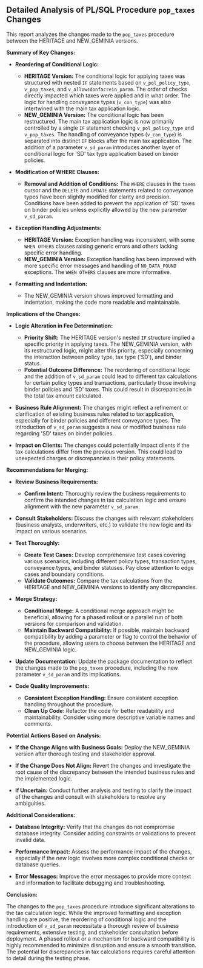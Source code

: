 ## Detailed Analysis of PL/SQL Procedure `pop_taxes` Changes

This report analyzes the changes made to the `pop_taxes` procedure between the HERITAGE and NEW_GEMINIA versions.

**Summary of Key Changes:**

- **Reordering of Conditional Logic:**
    - **HERITAGE Version:** The conditional logic for applying taxes was structured with nested `IF` statements based on `v_pol_policy_type`, `v_pop_taxes`, and `v_allowsdonfacrein_param`.  The order of checks directly impacted which taxes were applied and in what order.  The logic for handling conveyance types (`v_con_type`) was also intertwined with the main tax application logic.
    - **NEW_GEMINIA Version:** The conditional logic has been restructured. The main tax application logic is now primarily controlled by a single `IF` statement checking `v_pol_policy_type` and `v_pop_taxes`.  The handling of conveyance types (`v_con_type`) is separated into distinct `IF` blocks after the main tax application.  The addition of a parameter `v_sd_param` introduces another layer of conditional logic for 'SD' tax type application based on binder policies.

- **Modification of WHERE Clauses:**
    - **Removal and Addition of Conditions:** The `WHERE` clauses in the `taxes` cursor and the `DELETE` and `UPDATE` statements related to conveyance types have been slightly modified for clarity and precision.  Conditions have been added to prevent the application of 'SD' taxes on binder policies unless explicitly allowed by the new parameter `v_sd_param`.

- **Exception Handling Adjustments:**
    - **HERITAGE Version:** Exception handling was inconsistent, with some `WHEN OTHERS` clauses raising generic errors and others lacking specific error handling.
    - **NEW_GEMINIA Version:** Exception handling has been improved with more specific error messages and handling of `NO_DATA_FOUND` exceptions.  The `WHEN OTHERS` clauses are more informative.

- **Formatting and Indentation:**
    - The NEW_GEMINIA version shows improved formatting and indentation, making the code more readable and maintainable.


**Implications of the Changes:**

- **Logic Alteration in Fee Determination:**
    - **Priority Shift:** The HERITAGE version's nested `IF` structure implied a specific priority in applying taxes. The NEW_GEMINIA version, with its restructured logic, might alter this priority, especially concerning the interaction between policy type, tax type ('SD'), and binder status.
    - **Potential Outcome Difference:** The reordering of conditional logic and the addition of `v_sd_param` could lead to different tax calculations for certain policy types and transactions, particularly those involving binder policies and 'SD' taxes. This could result in discrepancies in the total tax amount calculated.

- **Business Rule Alignment:** The changes might reflect a refinement or clarification of existing business rules related to tax application, especially for binder policies and different conveyance types.  The introduction of `v_sd_param` suggests a new or modified business rule regarding 'SD' taxes on binder policies.

- **Impact on Clients:** The changes could potentially impact clients if the tax calculations differ from the previous version. This could lead to unexpected charges or discrepancies in their policy statements.


**Recommendations for Merging:**

- **Review Business Requirements:**
    - **Confirm Intent:** Thoroughly review the business requirements to confirm the intended changes in tax calculation logic and ensure alignment with the new parameter `v_sd_param`.

- **Consult Stakeholders:** Discuss the changes with relevant stakeholders (business analysts, underwriters, etc.) to validate the new logic and its impact on various scenarios.

- **Test Thoroughly:**
    - **Create Test Cases:** Develop comprehensive test cases covering various scenarios, including different policy types, transaction types, conveyance types, and binder statuses.  Pay close attention to edge cases and boundary conditions.
    - **Validate Outcomes:** Compare the tax calculations from the HERITAGE and NEW_GEMINIA versions to identify any discrepancies.

- **Merge Strategy:**
    - **Conditional Merge:**  A conditional merge approach might be beneficial, allowing for a phased rollout or a parallel run of both versions for comparison and validation.
    - **Maintain Backward Compatibility:**  If possible, maintain backward compatibility by adding a parameter or flag to control the behavior of the procedure, allowing users to choose between the HERITAGE and NEW_GEMINIA logic.

- **Update Documentation:** Update the package documentation to reflect the changes made to the `pop_taxes` procedure, including the new parameter `v_sd_param` and its implications.

- **Code Quality Improvements:**
    - **Consistent Exception Handling:** Ensure consistent exception handling throughout the procedure.
    - **Clean Up Code:** Refactor the code for better readability and maintainability.  Consider using more descriptive variable names and comments.


**Potential Actions Based on Analysis:**

- **If the Change Aligns with Business Goals:** Deploy the NEW_GEMINIA version after thorough testing and stakeholder approval.

- **If the Change Does Not Align:** Revert the changes and investigate the root cause of the discrepancy between the intended business rules and the implemented logic.

- **If Uncertain:** Conduct further analysis and testing to clarify the impact of the changes and consult with stakeholders to resolve any ambiguities.


**Additional Considerations:**

- **Database Integrity:** Verify that the changes do not compromise database integrity.  Consider adding constraints or validations to prevent invalid data.

- **Performance Impact:** Assess the performance impact of the changes, especially if the new logic involves more complex conditional checks or database queries.

- **Error Messages:** Improve the error messages to provide more context and information to facilitate debugging and troubleshooting.


**Conclusion:**

The changes to the `pop_taxes` procedure introduce significant alterations to the tax calculation logic.  While the improved formatting and exception handling are positive, the reordering of conditional logic and the introduction of `v_sd_param` necessitate a thorough review of business requirements, extensive testing, and stakeholder consultation before deployment.  A phased rollout or a mechanism for backward compatibility is highly recommended to minimize disruption and ensure a smooth transition.  The potential for discrepancies in tax calculations requires careful attention to detail during the testing phase.
